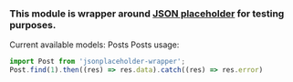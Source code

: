 ### This module is wrapper around [JSON placeholder](https://jsonplaceholder.typicode.com/) for testing purposes.
Current available models: Posts
Posts usage:
```ts
import Post from 'jsonplaceholder-wrapper';
Post.find(1).then((res) => res.data).catch((res) => res.error)
```